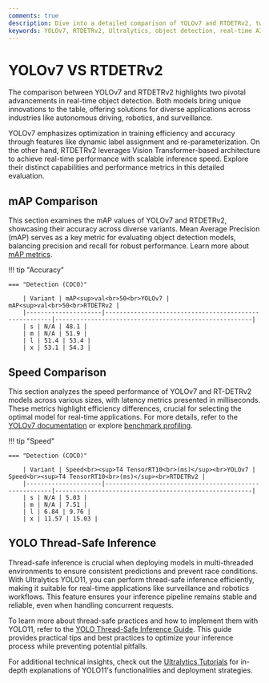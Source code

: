```yaml
---
comments: true
description: Dive into a detailed comparison of YOLOv7 and RTDETRv2, two cutting-edge models in real-time AI and object detection. Explore their unique features, performance metrics, and suitability for computer vision tasks across edge AI and cloud-based applications.
keywords: YOLOv7, RTDETRv2, Ultralytics, object detection, real-time AI, edge AI, computer vision, performance comparison
---
```


# YOLOv7 VS RTDETRv2

The comparison between YOLOv7 and RTDETRv2 highlights two pivotal advancements in real-time object detection. Both models bring unique innovations to the table, offering solutions for diverse applications across industries like autonomous driving, robotics, and surveillance.

YOLOv7 emphasizes optimization in training efficiency and accuracy through features like dynamic label assignment and re-parameterization. On the other hand, RTDETRv2 leverages Vision Transformer-based architecture to achieve real-time performance with scalable inference speed. Explore their distinct capabilities and performance metrics in this detailed evaluation.

## mAP Comparison

This section examines the mAP values of YOLOv7 and RTDETRv2, showcasing their accuracy across diverse variants. Mean Average Precision (mAP) serves as a key metric for evaluating object detection models, balancing precision and recall for robust performance. Learn more about [mAP metrics](https://www.ultralytics.com/glossary/mean-average-precision-map).

!!! tip "Accuracy"

    === "Detection (COCO)"

    	| Variant | mAP<sup>val<br>50<br>YOLOv7 | mAP<sup>val<br>50<br>RTDETRv2 |
    	|---------------------|-------------------------------------------------------|-------------------------------------------------------|
    	| s | N/A | 48.1 |
    	| m | N/A | 51.9 |
    	| l | 51.4 | 53.4 |
    	| x | 53.1 | 54.3 |


## Speed Comparison

This section analyzes the speed performance of YOLOv7 and RT-DETRv2 models across various sizes, with latency metrics presented in milliseconds. These metrics highlight efficiency differences, crucial for selecting the optimal model for real-time applications. For more details, refer to the [YOLOv7 documentation](https://docs.ultralytics.com/models/yolov7/) or explore [benchmark profiling](https://docs.ultralytics.com/reference/utils/benchmarks/).

!!! tip "Speed"

    === "Detection (COCO)"

    	| Variant | Speed<br><sup>T4 TensorRT10<br>(ms)</sup><br>YOLOv7 | Speed<br><sup>T4 TensorRT10<br>(ms)</sup><br>RTDETRv2 |
    	|---------------------|-------------------------------------------------------|-------------------------------------------------------|
    	| s | N/A | 5.03 |
    	| m | N/A | 7.51 |
    	| l | 6.84 | 9.76 |
    	| x | 11.57 | 15.03 |

## YOLO Thread-Safe Inference

Thread-safe inference is crucial when deploying models in multi-threaded environments to ensure consistent predictions and prevent race conditions. With Ultralytics YOLO11, you can perform thread-safe inference efficiently, making it suitable for real-time applications like surveillance and robotics workflows. This feature ensures your inference pipeline remains stable and reliable, even when handling concurrent requests.

To learn more about thread-safe practices and how to implement them with YOLO11, refer to the [YOLO Thread-Safe Inference Guide](https://docs.ultralytics.com/guides/yolo-thread-safe-inference). This guide provides practical tips and best practices to optimize your inference process while preventing potential pitfalls.

For additional technical insights, check out the [Ultralytics Tutorials](https://docs.ultralytics.com/guides/) for in-depth explanations of YOLO11's functionalities and deployment strategies.
